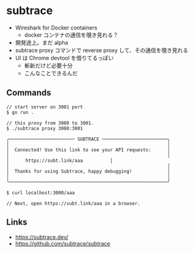 # subtrace

- Wireshark for Docker containers
  - docker コンテナの通信を覗き見れる？
- 開発途上。まだ alpha
- subtrace proxy コマンドで reverse proxy して、その通信を覗き見れる
- UI は Chrome devtool を借りてるっぽい
  - 斬新だけど必要十分
  - こんなことできるんだ

## Commands
```console
// start server on 3001 port
$ go run .

// this proxy from 3000 to 3001.
$ ./subtrace proxy 3000:3001

╭──────────────────────── SUBTRACE ────────────────────────╮
│                                                          │
│  Connected! Use this link to see your API requests:      │
│                                                          │
│      https://subt.link/aaa          │
│                                                          │
│  Thanks for using Subtrace, happy debugging!             │
│                                                          │
╰──────────────────────────────────────────────────────────╯

$ curl localhost:3000/aaa

// Next, open https://subt.link/aaa in a browser.
```

## Links
- https://subtrace.dev/
- https://github.com/subtrace/subtrace

